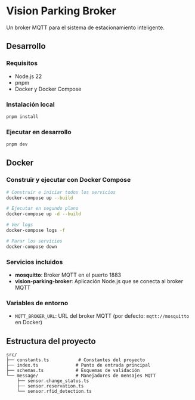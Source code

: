 # Vision Parking Broker

Un broker MQTT para el sistema de estacionamiento inteligente.

## Desarrollo

### Requisitos
- Node.js 22
- pnpm
- Docker y Docker Compose

### Instalación local
```bash
pnpm install
```

### Ejecutar en desarrollo
```bash
pnpm dev
```

## Docker

### Construir y ejecutar con Docker Compose
```bash
# Construir e iniciar todos los servicios
docker-compose up --build

# Ejecutar en segundo plano
docker-compose up -d --build

# Ver logs
docker-compose logs -f

# Parar los servicios
docker-compose down
```

### Servicios incluidos
- **mosquitto**: Broker MQTT en el puerto 1883
- **vision-parking-broker**: Aplicación Node.js que se conecta al broker MQTT

### Variables de entorno
- `MQTT_BROKER_URL`: URL del broker MQTT (por defecto: `mqtt://mosquitto` en Docker)

## Estructura del proyecto
```
src/
├── constants.ts           # Constantes del proyecto
├── index.ts              # Punto de entrada principal
├── schemas.ts            # Esquemas de validación
└── message/              # Manejadores de mensajes MQTT
    ├── sensor.change_status.ts
    ├── sensor.reservation.ts
    └── sensor.rfid_detection.ts
```
